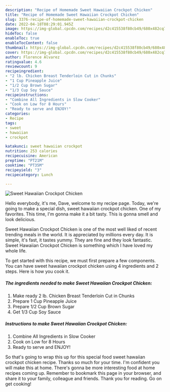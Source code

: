 ```yaml
---
description: "Recipe of Homemade Sweet Hawaiian Crockpot Chicken"
title: "Recipe of Homemade Sweet Hawaiian Crockpot Chicken"
slug: 3376-recipe-of-homemade-sweet-hawaiian-crockpot-chicken
date: 2022-04-18T08:29:01.945Z
image: https://img-global.cpcdn.com/recipes/d2c415538f80cb49/680x482cq70/sweet-hawaiian-crockpot-chicken-recipe-main-photo.jpg
hideToc: false
enableToc: true
enableTocContent: false
thumbnail: https://img-global.cpcdn.com/recipes/d2c415538f80cb49/680x482cq70/sweet-hawaiian-crockpot-chicken-recipe-main-photo.jpg
cover: https://img-global.cpcdn.com/recipes/d2c415538f80cb49/680x482cq70/sweet-hawaiian-crockpot-chicken-recipe-main-photo.jpg
author: Florence Alvarez
ratingvalue: 4.6
reviewcount: 9
recipeingredient:
- "2 lb. Chicken Breast Tenderloin Cut in Chunks"
- "1 Cup Pineapple Juice"
- "1/2 Cup Brown Sugar"
- "1/3 Cup Soy Sauce"
recipeinstructions:
- "Combine All Ingredients in Slow Cooker"
- "Cook on Low for 8 Hours"
- "Ready to serve and ENJOY!"
categories:
- Recipe
tags:
- sweet
- hawaiian
- crockpot

katakunci: sweet hawaiian crockpot 
nutrition: 253 calories
recipecuisine: American
preptime: "PT21M"
cooktime: "PT35M"
recipeyield: "3"
recipecategory: Lunch

---
```



![Sweet Hawaiian Crockpot Chicken](https://img-global.cpcdn.com/recipes/d2c415538f80cb49/680x482cq70/sweet-hawaiian-crockpot-chicken-recipe-main-photo.jpg)

Hello everybody, it's me, Dave, welcome to my recipe page. Today, we're going to make a special dish, sweet hawaiian crockpot chicken. One of my favorites. This time, I'm gonna make it a bit tasty. This is gonna smell and look delicious.



Sweet Hawaiian Crockpot Chicken is one of the most well liked of recent trending meals in the world. It is appreciated by millions every day. It is simple, it's fast, it tastes yummy. They are fine and they look fantastic. Sweet Hawaiian Crockpot Chicken is something which I have loved my whole life.


To get started with this recipe, we must first prepare a few components. You can have sweet hawaiian crockpot chicken using 4 ingredients and 2 steps. Here is how you cook it.

<!--inarticleads1-->

##### The ingredients needed to make Sweet Hawaiian Crockpot Chicken:

1. Make ready 2 lb. Chicken Breast Tenderloin Cut in Chunks
1. Prepare 1 Cup Pineapple Juice
1. Prepare 1/2 Cup Brown Sugar
1. Get 1/3 Cup Soy Sauce




<!--inarticleads2-->

##### Instructions to make Sweet Hawaiian Crockpot Chicken:

1. Combine All Ingredients in Slow Cooker
1. Cook on Low for 8 Hours
1. Ready to serve and ENJOY!



So that's going to wrap this up for this special food sweet hawaiian crockpot chicken recipe. Thanks so much for your time. I'm confident you will make this at home. There's gonna be more interesting food at home recipes coming up. Remember to bookmark this page in your browser, and share it to your family, colleague and friends. Thank you for reading. Go on get cooking!
